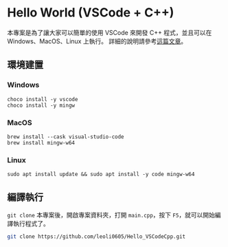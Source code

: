 # Hello World (VSCode + C++)

本專案是為了讓大家可以簡單的使用 VSCode 來開發 C++ 程式，並且可以在 Windows、MacOS、Linux 上執行。
詳細的說明請參考[這篇文章](#)。

## 環境建置

### Windows

```
choco install -y vscode
choco install -y mingw
```

### MacOS

```
brew install --cask visual-studio-code
brew install mingw-w64
```

### Linux

```
sudo apt install update && sudo apt install -y code mingw-w64
```

## 編譯執行

`git clone` 本專案後，開啟專案資料夾，打開 `main.cpp`，按下 `F5`，就可以開始編譯執行程式了。

```sh
git clone https://github.com/leoli0605/Hello_VSCodeCpp.git
```
